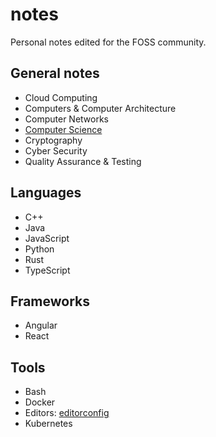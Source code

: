 # notes

Personal notes edited for the FOSS community.

## General notes

- Cloud Computing
- Computers & Computer Architecture
- Computer Networks
- [Computer Science](g/cs/README.md)
- Cryptography
- Cyber Security
- Quality Assurance & Testing

## Languages

- C++
- Java
- JavaScript
- Python
- Rust
- TypeScript

## Frameworks

- Angular
- React

## Tools

- Bash
- Docker
- Editors: [editorconfig](tools/editorconfig.md)
- Kubernetes
